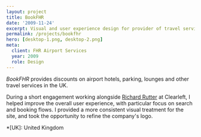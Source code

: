 ```yaml
---
layout: project
title: BookFHR
date: '2009-11-24'
excerpt: Visual and user experience design for provider of travel services
permalink: /projects/bookfhr
hero: [desktop-1.png, desktop-2.png]
meta:
  client: FHR Airport Services
  year: 2009
  role: Design
---
```

_BookFHR_ provides discounts on airport hotels, parking, lounges and other travel services in the UK.

During a short engagement working alongside [Richard Rutter][1] at Clearleft, I helped improve the overall user experience, with particular focus on search and booking flows. I provided a more consistent visual treatment for the site, and took the opportunity to refine the company's logo.

[1]: http://clearleft.com/is/richard-rutter/

*[UK]: United Kingdom
